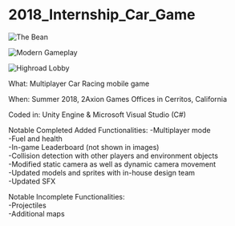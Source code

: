 # 2018_Internship_Car_Game

![The Bean](https://user-images.githubusercontent.com/14877762/55051390-20b6e000-5012-11e9-9c34-19dda8a4c08d.PNG)

![Modern Gameplay](https://user-images.githubusercontent.com/14877762/55051573-0b8e8100-5013-11e9-9f22-d0918ad2630a.PNG)

![Highroad Lobby](https://user-images.githubusercontent.com/14877762/55051651-5c05de80-5013-11e9-8b60-25ea42f0bef1.PNG)

What: Multiplayer Car Racing mobile game

When: Summer 2018, 2Axion Games Offices in Cerritos, California  

Coded in: Unity Engine & Microsoft Visual Studio (C#)

Notable Completed Added Functionalities: 
  -Multiplayer mode  
  -Fuel and health  
  -In-game Leaderboard (not shown in images)  
  -Collision detection with other players and environment objects  
  -Modified static camera as well as dynamic camera movement  
  -Updated models and sprites with in-house design team  
  -Updated SFX  
 
Notable Incomplete Functionalities:  
  -Projectiles  
  -Additional maps  
  
